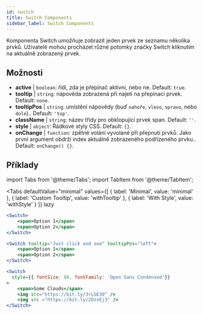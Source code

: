```yaml
---
id: switch
title: Switch Components
sidebar_label: Switch Components
---
```


Komponenta Switch umožňuje zobrazit jeden prvek ze seznamu několika prvků. Uživatelé mohou procházet různé potomky značky Switch kliknutím na aktuálně zobrazený prvek.

## Možnosti

* __active__ | `boolean`: řídí, zda je přepínač aktivní, nebo ne. Default: `true`.
* __tooltip__ | `string`: nápověda zobrazená při najetí na přepínací prvek. Default: `none`.
* __tooltipPos__ | `string`: umístění nápovědy (buď `nahoře`, `vlevo`, `vpravo`, nebo `dole`).. Default: `'top'`.
* __className__ | `string`: název třídy pro obklopující prvek span. Default: `''`.
* __style__ | `object`: Řádkové styly CSS. Default: `{}`.
* __onChange__ | `function`: zpětné volání vyvolané při přepnutí prvků. Jako první argument obdrží index aktuálně zobrazeného podřízeného prvku.. Default: `onChange() {}`.


## Příklady

import Tabs from '@theme/Tabs';
import TabItem from '@theme/TabItem';

<Tabs
    defaultValue="minimal"
    values={[
        { label: 'Minimal', value: 'minimal' },
        { label: 'Custom Tooltip', value: 'withTooltip' },
        { label: 'With Style', value: 'withStyle' }
    ]}
    lazy
>

<TabItem value="minimal">

```jsx live
<Switch>
    <span>Option 1</span>
    <span>Option 2</span>
</Switch>
```

</TabItem>

<TabItem value="withTooltip">

```jsx live
<Switch tooltip="Just click and see" tooltipPos="left">
    <span>Option 1</span>
    <span>Option 2</span>
</Switch>
```

</TabItem>

<TabItem value="withStyle">

```jsx live
<Switch  
  style={{ fontSize: 80, fontFamily: 'Open Sans Condensed'}} 
>
    <span>Some Clouds</span>
    <img src="https://bit.ly/3rLGE30" />
    <img src ="https://bit.ly/2OzxEj3" />
</Switch>
```

</TabItem>

</Tabs>
